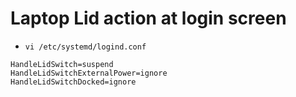 # Laptop Lid action at login screen

- `vi /etc/systemd/logind.conf`

```
HandleLidSwitch=suspend
HandleLidSwitchExternalPower=ignore
HandleLidSwitchDocked=ignore
```


